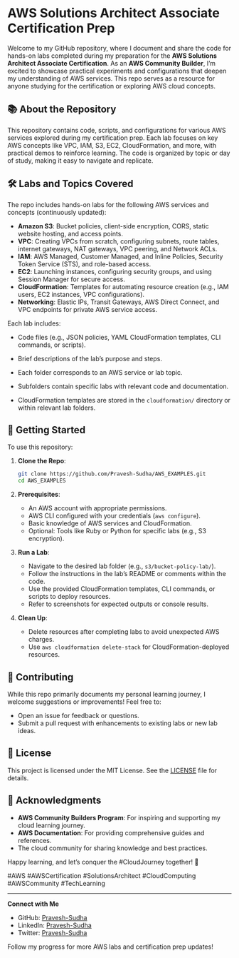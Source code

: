 # AWS Solutions Architect Associate Certification Prep

Welcome to my GitHub repository, where I document and share the code for hands-on labs completed during my preparation for the **AWS Solutions Architect Associate Certification**. As an **AWS Community Builder**, I’m excited to showcase practical experiments and configurations that deepen my understanding of AWS services. This repo serves as a resource for anyone studying for the certification or exploring AWS cloud concepts.

## 📚 About the Repository

This repository contains code, scripts, and configurations for various AWS services explored during my certification prep. Each lab focuses on key AWS concepts like VPC, IAM, S3, EC2, CloudFormation, and more, with practical demos to reinforce learning. The code is organized by topic or day of study, making it easy to navigate and replicate.

## 🛠️ Labs and Topics Covered

The repo includes hands-on labs for the following AWS services and concepts (continuously updated):

- **Amazon S3**: Bucket policies, client-side encryption, CORS, static website hosting, and access points.
- **VPC**: Creating VPCs from scratch, configuring subnets, route tables, internet gateways, NAT gateways, VPC peering, and Network ACLs.
- **IAM**: AWS Managed, Customer Managed, and Inline Policies, Security Token Service (STS), and role-based access.
- **EC2**: Launching instances, configuring security groups, and using Session Manager for secure access.
- **CloudFormation**: Templates for automating resource creation (e.g., IAM users, EC2 instances, VPC configurations).
- **Networking**: Elastic IPs, Transit Gateways, AWS Direct Connect, and VPC endpoints for private AWS service access.

Each lab includes:
- Code files (e.g., JSON policies, YAML CloudFormation templates, CLI commands, or scripts).
- Brief descriptions of the lab’s purpose and steps.

- Each folder corresponds to an AWS service or lab topic.
- Subfolders contain specific labs with relevant code and documentation.
- CloudFormation templates are stored in the `cloudformation/` directory or within relevant lab folders.

## 🚀 Getting Started

To use this repository:

1. **Clone the Repo**:
   ```bash
   git clone https://github.com/Pravesh-Sudha/AWS_EXAMPLES.git
   cd AWS_EXAMPLES
   ```

2. **Prerequisites**:
   - An AWS account with appropriate permissions.
   - AWS CLI configured with your credentials (`aws configure`).
   - Basic knowledge of AWS services and CloudFormation.
   - Optional: Tools like Ruby or Python for specific labs (e.g., S3 encryption).

3. **Run a Lab**:
   - Navigate to the desired lab folder (e.g., `s3/bucket-policy-lab/`).
   - Follow the instructions in the lab’s README or comments within the code.
   - Use the provided CloudFormation templates, CLI commands, or scripts to deploy resources.
   - Refer to screenshots for expected outputs or console results.

4. **Clean Up**:
   - Delete resources after completing labs to avoid unexpected AWS charges.
   - Use `aws cloudformation delete-stack` for CloudFormation-deployed resources.


## 🤝 Contributing

While this repo primarily documents my personal learning journey, I welcome suggestions or improvements! Feel free to:
- Open an issue for feedback or questions.
- Submit a pull request with enhancements to existing labs or new lab ideas.

## 📜 License

This project is licensed under the MIT License. See the [LICENSE](LICENSE) file for details.

## 🙌 Acknowledgments

- **AWS Community Builders Program**: For inspiring and supporting my cloud learning journey.
- **AWS Documentation**: For providing comprehensive guides and references.
- The cloud community for sharing knowledge and best practices.

Happy learning, and let’s conquer the #CloudJourney together! 🚀

#AWS #AWSCertification #SolutionsArchitect #CloudComputing #AWSCommunity #TechLearning

---

**Connect with Me**

- GitHub: [Pravesh-Sudha](https://github.com/Pravesh-Sudha)
- LinkedIn: [Pravesh-Sudha](https://www.linkedin.com/in/pravesh-sudha/)
- Twitter: [Pravesh-Sudha](https://x.com/praveshstwt)

Follow my progress for more AWS labs and certification prep updates!
